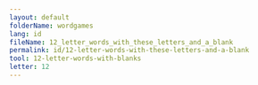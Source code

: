 ```yaml
---
layout: default
folderName: wordgames
lang: id
fileName: 12_letter_words_with_these_letters_and_a_blank
permalink: id/12-letter-words-with-these-letters-and-a-blank
tool: 12-letter-words-with-blanks
letter: 12
---
```

